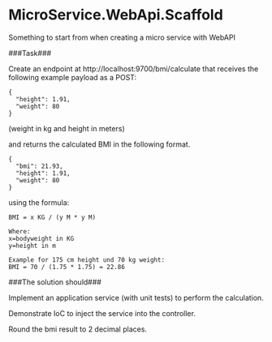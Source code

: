 MicroService.WebApi.Scaffold
============================

Something to start from when creating a micro service with WebAPI


###Task###

Create an endpoint at http://localhost:9700/bmi/calculate that receives the following example payload as a POST:

```
{
  "height": 1.91,
  "weight": 80
}
```
(weight in kg and height in meters)

and returns the calculated BMI in the following format.

```
{
  "bmi": 21.93,
  "height": 1.91,
  "weight": 80
}
```

using the formula: 
```
BMI = x KG / (y M * y M)
```
```
Where:
x=bodyweight in KG
y=height in m
```
```
Example for 175 cm height und 70 kg weight:
BMI = 70 / (1.75 * 1.75) = 22.86
```

###The solution should###

Implement an application service (with unit tests) to perform the calculation.

Demonstrate IoC to inject the service into the controller.

Round the bmi result to 2 decimal places.



